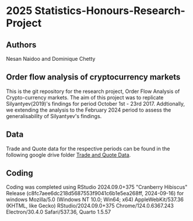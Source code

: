 # 2025 Statistics-Honours-Research-Project
## Authors
Nesan Naidoo and Dominique Chetty

## Order flow analysis of cryptocurrency markets
This is the git repository for the research project,
Order Flow Analysis of Crypto-currency markets. The aim of this project was to
replicate Silyantyev(2019)'s findings for period October 1st - 23rd 2017. 
Addtionally, we extending the analysis to the February 2024 period to 
assess the generalisability of Silyantyev's findings.

## Data
Trade and Quote data for the respective periods can be found in the following google drive folder [Trade and Quote Data](https://drive.google.com/drive/folders/1lcg57o-UQn3S7LSUJV1Isf9N77JYSf2I?usp=sharing).

## Coding
Coding was completed using RStudio 2024.09.0+375 "Cranberry Hibiscus" Release (c8fc7aee6dc218d5687553f9041c6b1e5ea268ff, 2024-09-16) for windows
Mozilla/5.0 (Windows NT 10.0; Win64; x64) AppleWebKit/537.36 (KHTML, like Gecko) RStudio/2024.09.0+375 Chrome/124.0.6367.243 Electron/30.4.0 Safari/537.36, Quarto 1.5.57

